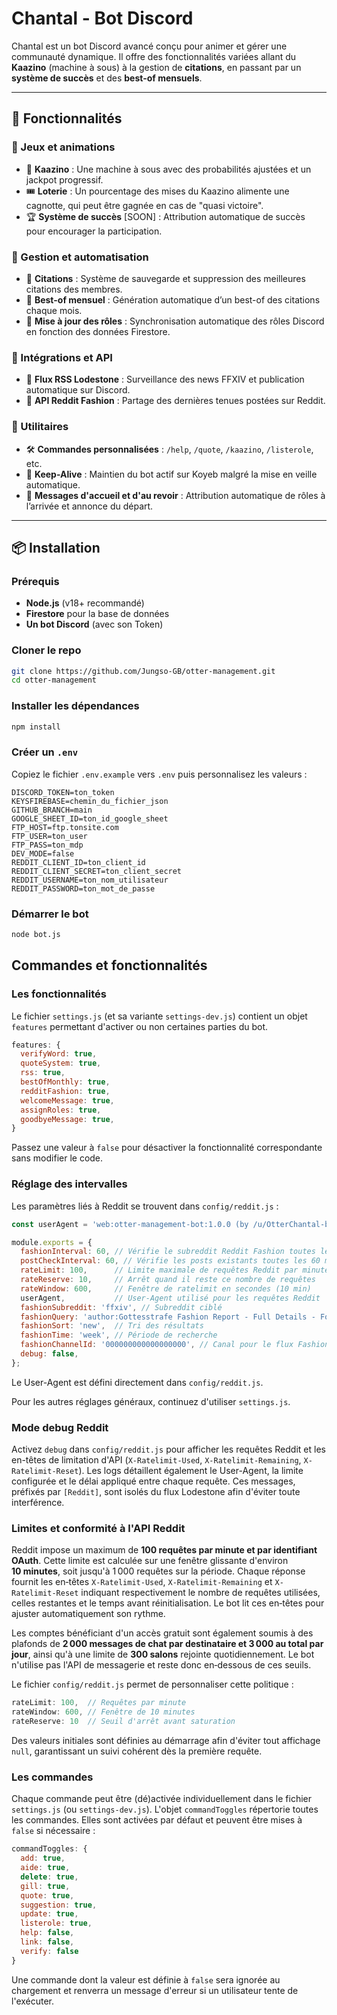 # Chantal - Bot Discord

Chantal est un bot Discord avancé conçu pour animer et gérer une communauté dynamique. Il offre des fonctionnalités variées allant du **Kaazino** (machine à sous) à la gestion de **citations**, en passant par un **système de succès** et des **best-of mensuels**.

---

## 📌 Fonctionnalités

### 🔹 Jeux et animations
- 🎰 **Kaazino** : Une machine à sous avec des probabilités ajustées et un jackpot progressif.
- 🎟️ **Loterie** : Un pourcentage des mises du Kaazino alimente une cagnotte, qui peut être gagnée en cas de "quasi victoire".
- 🏆 **Système de succès** [SOON] : Attribution automatique de succès pour encourager la participation.

### 🔹 Gestion et automatisation
- 📌 **Citations** : Système de sauvegarde et suppression des meilleures citations des membres.
- 📜 **Best-of mensuel** : Génération automatique d’un best-of des citations chaque mois.
- 🔄 **Mise à jour des rôles** : Synchronisation automatique des rôles Discord en fonction des données Firestore.

### 🔹 Intégrations et API
- 📰 **Flux RSS Lodestone** : Surveillance des news FFXIV et publication automatique sur Discord.
- 👗 **API Reddit Fashion** : Partage des dernières tenues postées sur Reddit.

### 🔹 Utilitaires
- 🛠️ **Commandes personnalisées** : `/help`, `/quote`, `/kaazino`, `/listerole`, etc.
- 🚀 **Keep-Alive** : Maintien du bot actif sur Koyeb malgré la mise en veille automatique.
- 🔔 **Messages d'accueil et d'au revoir** : Attribution automatique de rôles à l’arrivée et annonce du départ.

---

## 📦 Installation

###  Prérequis
- **Node.js** (v18+ recommandé)
- **Firestore** pour la base de données
- **Un bot Discord** (avec son Token)

### Cloner le repo
```sh
git clone https://github.com/Jungso-GB/otter-management.git
cd otter-management
```

### Installer les dépendances
```sh
npm install
```

### Créer un `.env`
Copiez le fichier `.env.example` vers `.env` puis personnalisez les valeurs :
```env
DISCORD_TOKEN=ton_token
KEYSFIREBASE=chemin_du_fichier_json
GITHUB_BRANCH=main
GOOGLE_SHEET_ID=ton_id_google_sheet
FTP_HOST=ftp.tonsite.com
FTP_USER=ton_user
FTP_PASS=ton_mdp
DEV_MODE=false
REDDIT_CLIENT_ID=ton_client_id
REDDIT_CLIENT_SECRET=ton_client_secret
REDDIT_USERNAME=ton_nom_utilisateur
REDDIT_PASSWORD=ton_mot_de_passe

```
### Démarrer le bot
```sh
node bot.js
```
## Commandes et fonctionnalités

### Les fonctionnalités
Le fichier `settings.js` (et sa variante `settings-dev.js`) contient un objet `features` permettant d'activer ou non certaines parties du bot.

```js
features: {
  verifyWord: true,
  quoteSystem: true,
  rss: true,
  bestOfMonthly: true,
  redditFashion: true,
  welcomeMessage: true,
  assignRoles: true,
  goodbyeMessage: true,
}
```

Passez une valeur à `false` pour désactiver la fonctionnalité correspondante sans modifier le code.

### Réglage des intervalles

Les paramètres liés à Reddit se trouvent dans `config/reddit.js` :

```js
const userAgent = 'web:otter-management-bot:1.0.0 (by /u/OtterChantal-bot)';

module.exports = {
  fashionInterval: 60, // Vérifie le subreddit Reddit Fashion toutes les 60 minutes
  postCheckInterval: 60, // Vérifie les posts existants toutes les 60 minutes
  rateLimit: 100,      // Limite maximale de requêtes Reddit par minute
  rateReserve: 10,     // Arrêt quand il reste ce nombre de requêtes
  rateWindow: 600,     // Fenêtre de ratelimit en secondes (10 min)
  userAgent,           // User-Agent utilisé pour les requêtes Reddit
  fashionSubreddit: 'ffxiv', // Subreddit ciblé
  fashionQuery: 'author:Gottesstrafe Fashion Report - Full Details - For Week of', // Requête de recherche
  fashionSort: 'new',  // Tri des résultats
  fashionTime: 'week', // Période de recherche
  fashionChannelId: '000000000000000000', // Canal pour le flux Fashion
  debug: false,
};
```

Le User-Agent est défini directement dans `config/reddit.js`.

Pour les autres réglages généraux, continuez d'utiliser `settings.js`.

### Mode debug Reddit

Activez `debug` dans `config/reddit.js` pour afficher les requêtes Reddit et les en-têtes de limitation d'API (`X-Ratelimit-Used`, `X-Ratelimit-Remaining`, `X-Ratelimit-Reset`).
Les logs détaillent également le User-Agent, la limite configurée et le délai appliqué entre chaque requête.
Ces messages, préfixés par `[Reddit]`, sont isolés du flux Lodestone afin d'éviter toute interférence.

### Limites et conformité à l'API Reddit

Reddit impose un maximum de **100 requêtes par minute et par identifiant OAuth**. Cette limite est calculée sur une fenêtre glissante d'environ **10 minutes**, soit jusqu'à 1 000 requêtes sur la période. Chaque réponse fournit les en‑têtes `X-Ratelimit-Used`, `X-Ratelimit-Remaining` et `X-Ratelimit-Reset` indiquant respectivement le nombre de requêtes utilisées, celles restantes et le temps avant réinitialisation. Le bot lit ces en‑têtes pour ajuster automatiquement son rythme.

Les comptes bénéficiant d'un accès gratuit sont également soumis à des plafonds de **2 000 messages de chat par destinataire et 3 000 au total par jour**, ainsi qu'à une limite de **300 salons** rejointe quotidiennement. Le bot n'utilise pas l'API de messagerie et reste donc en‑dessous de ces seuils.

Le fichier `config/reddit.js` permet de personnaliser cette politique :

```js
rateLimit: 100,  // Requêtes par minute
rateWindow: 600, // Fenêtre de 10 minutes
rateReserve: 10  // Seuil d'arrêt avant saturation
```

Des valeurs initiales sont définies au démarrage afin d'éviter tout affichage `null`, garantissant un suivi cohérent dès la première requête.

### Les commandes

Chaque commande peut être (dé)activée individuellement dans le fichier `settings.js` (ou `settings-dev.js`).
L'objet `commandToggles` répertorie toutes les commandes. Elles sont activées par défaut et peuvent être mises à `false` si nécessaire :

```js
commandToggles: {
  add: true,
  aide: true,
  delete: true,
  gill: true,
  quote: true,
  suggestion: true,
  update: true,
  listerole: true,
  help: false,
  link: false,
  verify: false
}
```

Une commande dont la valeur est définie à `false` sera ignorée au chargement et renverra un message d'erreur si un utilisateur tente de l'exécuter.
